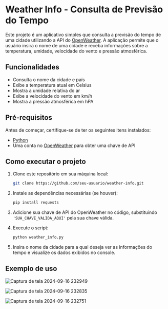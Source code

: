 # Weather Info - Consulta de Previsão do Tempo

Este projeto é um aplicativo simples que consulta a previsão do tempo de uma cidade utilizando a API do [OpenWeather](https://openweathermap.org/). A aplicação permite que o usuário insira o nome de uma cidade e receba informações sobre a temperatura, umidade, velocidade do vento e pressão atmosférica.

## Funcionalidades

- Consulta o nome da cidade e país
- Exibe a temperatura atual em Celsius
- Mostra a umidade relativa do ar
- Exibe a velocidade do vento em km/h
- Mostra a pressão atmosférica em hPA

## Pré-requisitos

Antes de começar, certifique-se de ter os seguintes itens instalados:

- [Python ](https://www.python.org/)
- Uma conta no [OpenWeather](https://openweathermap.org/) para obter uma chave de API

## Como executar o projeto

1. Clone este repositório em sua máquina local:
    ```bash
    git clone https://github.com/seu-usuario/weather-info.git
    ```

2. Instale as dependências necessárias (se houver):
    ```bash
    pip install requests
    ```

3. Adicione sua chave de API do OpenWeather no código, substituindo `'SUA_CHAVE_VALIDA_AQUI'` pela sua chave válida.

4. Execute o script:
    ```bash
    python weather_info.py
    ```

5. Insira o nome da cidade para a qual deseja ver as informações do tempo e visualize os dados exibidos no console.

## Exemplo de uso

![Captura de tela 2024-09-16 232949](https://github.com/user-attachments/assets/c9c63482-d717-4c93-8663-05007df84acb)


![Captura de tela 2024-09-16 232835](https://github.com/user-attachments/assets/0f849c00-7090-4feb-b078-a38629d4de4c)


![Captura de tela 2024-09-16 232751](https://github.com/user-attachments/assets/f5849053-b679-44fe-9b81-c136dbd55528)








